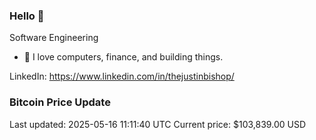 ### Hello 🤙  

Software Engineering

- 🔭 I love computers, finance, and building things.
  
LinkedIn: https://www.linkedin.com/in/thejustinbishop/  




































































































































































### Bitcoin Price Update
Last updated: 2025-05-16 11:11:40 UTC
Current price: $103,839.00 USD
